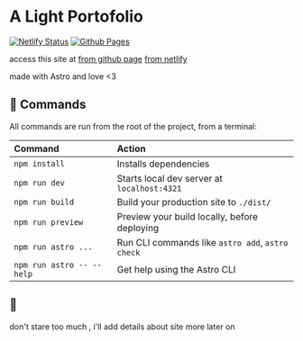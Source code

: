 # A Light Portofolio

[![Netlify Status](https://api.netlify.com/api/v1/badges/8d892b15-be38-4d71-b352-a5be87b3d662/deploy-status)](https://app.netlify.com/sites/light-portofolio/deploys)
[![Github Pages](https://github.com/RaiyanAhmed-RK/light-portofolio/actions/workflows/astro.yml/badge.svg)](https://github.com/RaiyanAhmed-RK/light-portofolio/actions/workflows/astro.yml)

access this site at 
[from github page](https://rayforever.me/light-portofolio/)
[from netlify](https://light-portofolio.netlify.app)

made with Astro and love <3


## 🧞 Commands

All commands are run from the root of the project, from a terminal:

| Command                   | Action                                           |
| :------------------------ | :----------------------------------------------- |
| `npm install`             | Installs dependencies                            |
| `npm run dev`             | Starts local dev server at `localhost:4321`      |
| `npm run build`           | Build your production site to `./dist/`          |
| `npm run preview`         | Preview your build locally, before deploying     |
| `npm run astro ...`       | Run CLI commands like `astro add`, `astro check` |
| `npm run astro -- --help` | Get help using the Astro CLI                     |

## 👀 
don't stare too much , i'll add details about site more later on
